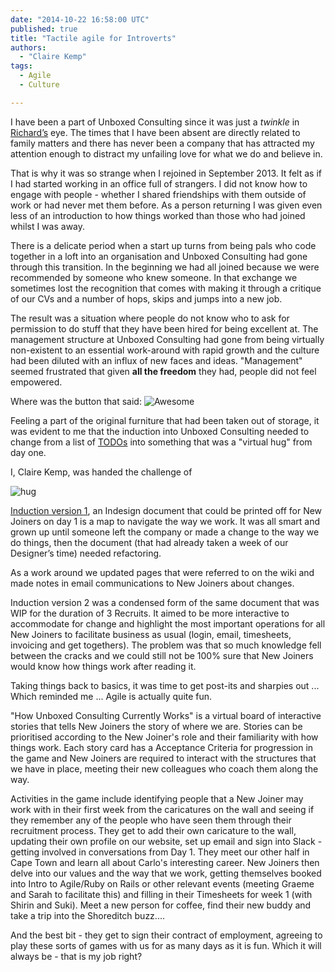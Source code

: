 ```yaml
---
date: "2014-10-22 16:58:00 UTC"
published: true
title: "Tactile agile for Introverts"
authors:
  - "Claire Kemp"
tags:
  - Agile
  - Culture

---
```


I have been a part of Unboxed Consulting since it was just a <i>twinkle</i> in [Richard’s](/people#richard-stobart) eye. The times that I have been absent are directly related to family matters and there has never been a company that has attracted my attention enough to distract my unfailing love for what we do and believe in.


That is why it was so strange when I rejoined in September 2013. It felt as if I had started working in an office full of strangers. I did not know how to engage with people - whether I shared friendships with them outside of work or had never met them before. As a person returning I was given even less of an introduction to how things worked than those who had joined whilst I was away.

There is a delicate period when a start up turns from being pals who code together in a loft into an organisation and Unboxed Consulting had gone through this transition. In the beginning we had all joined because we were recommended by someone who knew someone. In that exchange we sometimes lost the recognition that comes with making it through a critique of our CVs and a number of hops, skips and jumps into a new job.

The result was a situation where people do not know who to ask for permission to do stuff that they have been hired for being excellent at. The management structure at Unboxed Consulting had gone from being virtually non-existent to an essential work-around with rapid growth and the culture had been diluted with an influx of new faces and ideas. "Management" seemed frustrated that given <b>all the freedom</b> they had, people did not feel empowered.

Where was the button that said: ![Awesome](https://dl.dropboxusercontent.com/u/44673300/gobeawesome.jpg)




Feeling a part of the original furniture that had been taken out of storage, it was evident to me that the induction into Unboxed Consulting needed to change from a list of [TODOs](https://s3-eu-west-1.amazonaws.com/unboxed-web-image-uploader/f891b82b1bd926906248288541f09472.png) into something that was a "virtual hug" from day one.

I, Claire Kemp, was handed the challenge of

![hug](https://dl.dropboxusercontent.com/u/44673300/hug.gif)




[Induction version 1](https://s3-eu-west-1.amazonaws.com/unboxed-web-image-uploader/2adcd69f014f4d7ecd9a277f663330e5.png), an Indesign document that could be printed off for New Joiners on day 1 is a map to navigate the way we work. It was all smart and grown up until someone left the company or made a change to the way we do things, then the document (that had already taken a week of our Designer’s time) needed refactoring.

As a work around we updated pages that were referred to on the wiki and made notes in email communications to New Joiners about changes.

Induction version 2 was a condensed form of the same document that was WIP for the duration of 3 Recruits. It aimed to be more interactive to accommodate for change and highlight the most important operations for all New Joiners to facilitate business as usual (login, email, timesheets, invoicing and get togethers). The problem was that so much knowledge fell between the cracks and we could still not be 100% sure that New Joiners would know how things work after reading it.

Taking things back to basics, it was time to get post-its and sharpies out ... Which reminded me ... Agile is actually quite fun.

"How Unboxed Consulting Currently Works" is a virtual board of interactive stories that tells New Joiners the story of where we are. Stories can be prioritised according to the New Joiner's role and their familiarity with how things work. Each story card has a Acceptance Criteria for progression in the game and New Joiners are required to interact with the structures that we have in place, meeting their new colleagues who coach them along the way.

Activities in the game include identifying people that a New Joiner may work with in their first week from the caricatures on the wall and seeing if they remember any of the people who have seen them through their recruitment process. They get to add their own caricature to the wall, updating their own profile on our website, set up email and sign into Slack - getting involved in conversations from Day 1. They meet our other half in Cape Town and learn all about Carlo's interesting career. New Joiners then delve into our values and the way that we work, getting themselves booked into Intro to Agile/Ruby on Rails or other relevant events (meeting Graeme and Sarah to facilitate this) and filling in their Timesheets for week 1 (with Shirin and Suki). Meet a new person for coffee, find their new buddy and take a trip into the Shoreditch buzz....

And the best bit - they get to sign their contract of employment, agreeing to play these sorts of games with us for as many days as it is fun. Which it will always be - that is my job right?


